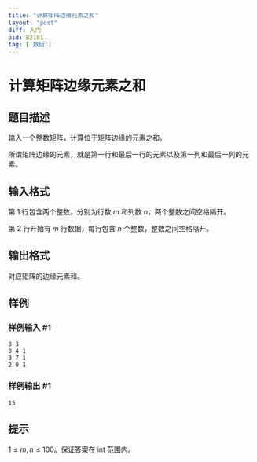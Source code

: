 ```yaml
---
title: "计算矩阵边缘元素之和"
layout: "post"
diff: 入门
pid: B2101
tag: ['数组']
---
```

# 计算矩阵边缘元素之和
## 题目描述

输入一个整数矩阵，计算位于矩阵边缘的元素之和。

所谓矩阵边缘的元素，就是第一行和最后一行的元素以及第一列和最后一列的元素。
## 输入格式

第 $1$ 行包含两个整数，分别为行数 $m$ 和列数 $n$，两个整数之间空格隔开。

第 $2$ 行开始有 $m$ 行数据，每行包含 $n$ 个整数，整数之间空格隔开。
## 输出格式

对应矩阵的边缘元素和。
## 样例

### 样例输入 #1
```
3 3
3 4 1
3 7 1
2 0 1
```
### 样例输出 #1
```
15
```
## 提示

$1 \le m,n \le 100$。保证答案在 int 范围内。
